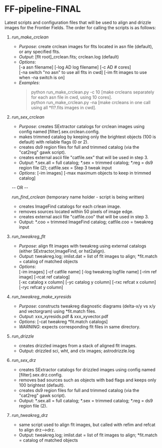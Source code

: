 FF-pipeline-FINAL
=================
Latest scripts and configuration files that will be used to align and drizzle images for the Frontier Fields. The order for calling the scripts is as follows:

1. *run_make_crclean*
    * _Purpose_: create crclean images for flts located in asn file (default), or any specified flts.
    * _Output_: [flt root]_crclean.fits; crclean.log (default)
    * _Options_:  
               [-a asn filename] [-log  AD log filename] [-c  AD # cores]  
               [-na switch "no asn" to use all flts in cwd] [-im  flt images to use when -na switch is on]
    * _Examples_:  
         >python run_make_crclean.py -c 10  [make crcleans separately for each asn file in cwd, using 10 cores].  
         >python run_make_crclean.py -na    [make crcleans in one call using all *fl?.fits images in cwd].

2. *run_sex_crclean*
    * _Purpose_: creates SExtractor catalogs for crclean images using config named [filter].sex.crclean.config.
    * makes trimmed catalog by keeping only the brightest objects (100 is default) with reliable flags (0 or 2).
    * creates ds9 region files for full and trimmed catalog (via the "cat2reg" gawk script).
    * creates external ascii file "catfile.sex" that will be used in step 3.
    * _Output_: *.sex.all = full catalog; *.sex = trimmed catalog; *.reg = ds9 region file (2); catfile.sex = Step 3 tweak input
    * _Options_: [-im images] [-max maximum objects to keep in trimmed catalog]

    -- OR --

   *run_find_crclean* (temporary name holder - script is being written)
    * creates ImageFind catalogs for each crlean image.
    * removes sources located within 50 pixels of image edge.
    * creates external ascii file "catfile.coo" that will be used in step 3.
    * Output: *.coo = trimmed ImageFind catalog; catfile.coo = tweakreg input

3. *run_tweakreg_flt*
    * _Purpose_: align flt images with tweakreg using external catalogs (either SExtractor,ImageFind, or hst2align).
    * _Output_: tweakreg.log; imlist.dat = list of flt images to align; *fit.match = catalog of matched objects
    * _Options_:  
               [-im images] [-cf catfile name] [-log tweakreg logfile name] [-rim ref image] [-rcat ref catalog]  
               [-xc catalog x column] [-yc catalog y column] [-rxc refcat x column] [-ryc refcat y column]

4. *run_tweakreg_make_xyresids*
    * _Purpose_: constructs tweakreg diagnostic diagrams (delta-x/y vs x/y and vectorgram) using *fit.match files.
    * _Output_: xxx_xyresids.pdf & xxx_xyvector.pdf
    * _Options_: [-cat tweakreg *fit.match catalogs]
    * _WARNING_: expects corresponding flt files in same directory.

5. *run_drizzle*
    * creates drizzled images from a stack of aligned flt images.
    * Output: drizzled sci, wht, and ctx images; astrodrizzle.log

6. *run_sex_drz*
    * creates SExtractor catalogs for drizzled images using config named [filter].sex.drz.config.
    * removes bad sources such as objects with bad flags and keeps only 100 brightest (default).
    * creates ds9 region files for full and trimmed catalog (via the "cat2reg" gawk script).
    * Output: *.sex.all = full catalog; *.sex = trimmed catalog; *.reg = ds9 region file (2).

7. *run_tweakreg_drz*
    * same script used to align flt images, but called with refim and refcat to align drz-->drz.
    * Output: tweakreg.log; imlist.dat = list of flt images to align; *fit.match = catalog of matched objects




